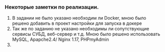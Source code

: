 ### Некоторые заметки по реализации.

1. В задании не было указано необходим ли Docker, мною было решено добавить в проект настройки для запуска в докере
2. Так же по заданию не указано необходимы ли сопутствующие сервисы СУБД, веб-сервер и т.д. Мною было решено использовать MySQL, Apapche2.4/ Nginx 1.17, PHPmyAdmin
3. 


